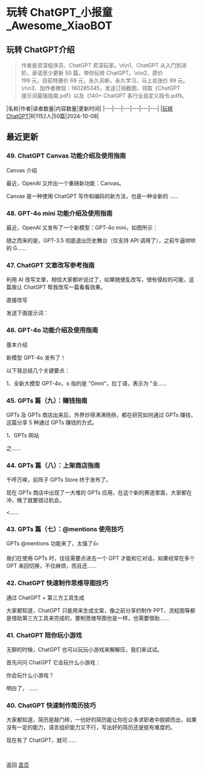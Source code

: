 # 玩转 ChatGPT_小报童_Awesome_XiaoBOT

## 玩转 ChatGPT介绍
> 作者是资深程序员、ChatGPT 资深玩家。\n\n1、ChatGPT 从入门到进阶，承诺至少更新 50 篇，带你玩转 ChatGPT。\n\n2、原价  
199 元，目前特惠价 69 元，永久买断，永久学习，马上会涨价 99 元。\n\n3、加作者微信：160285345，发送订阅截图，领取《ChatGPT  
提示词最强指南.pdf》以及《140+ ChatGPT 各行业自定义指令.pdf》。  
  


|名称|作者|读者数量|内容数量|更新时间|
|---|---|---|---|---|---|
|[玩转 ChatGPT](https://xiaobot.net/p/play-chatgpt?refer=0b133df9-27dc-423b-8101-639049001c13)|R|1152人|50篇|2024-10-08|

## 最近更新
### 49\. ChatGPT Canvas 功能介绍及使用指南

Canvas 介绍

最近，OpenAI 又炸出一个重磅新功能：Canvas。

Canvas 是一种使用 ChatGPT 写作和编码的新方法，也是一种全新的 ......

### 48\. GPT-4o mini 功能介绍及使用指南

最近，OpenAI 又发布了一个新模型：GPT-4o mini，如图所示：

随之而来的是，GPT-3.5 彻底退出历史舞台（仅支持 API 调用了），之前牛逼哄哄的 G......

### 47\. ChatGPT 文章改写参考指南

利用 AI 改写文章，相信大家都听说过了，如果随便乱改写，很有侵权的可能，这篇我让 ChatGPT 帮我改写一篇看看效果。

直接改写

发送下面提示词：

### 46\. GPT-4o 功能介绍及使用指南

基本介绍

新模型 GPT-4o 发布了！

以下我总结几个关键要点：

1、全新大模型 GPT-4o，o 指的是 "Omni"，拉丁语，表示为 "全......

### 45\. GPTs 篇（九）：赚钱指南

GPTs 及 GPTs 商店出来后，外界炒得沸沸扬扬，都在研究如何通过 GPTs 赚钱，这篇分享 5 种通过 GPTs 赚钱的方式。

1、GPTs 网站

之......

### 44\. GPTs 篇（八）：上架商店指南

千呼万唤，前阵子 GPTs Store 终于发布了。

现在 GPTs 商店中出现了一大堆的 GPTs 应用，在这个新的赛道里面，大家都在冲，晚了就要错过机会。

<......

### 43\. GPTs 篇（七）：@mentions 使用技巧

GPTs @mentions 功能来了，太强了👍

我们在使用 GPTs 时，往往需要点进去一个 GPT 才能和它对话，如果经常在多个 GPT 来回切换，不仅麻烦，而且还......

### 42\. ChatGPT 快速制作思维导图技巧

通过 ChatGPT + 第三方工具生成

大家都知道，ChatGPT 只能用来生成文案，像之前分享的制作 PPT、流程图等都是借助第三方工具来完成的，要制思维导图也是一样，也需要借助......

### 41\. ChatGPT 陪你玩小游戏

无聊的时候，ChatGPT 也可以玩玩小游戏来解解压，我们来试试。

首先问问 ChatGPT 它会玩什么小游戏：

你会玩什么小游戏？

明白了， ......

### 40\. ChatGPT 快速制作简历技巧

大家都知道，简历是敲门砖，一份好的简历能让你在众多求职者中脱颖而出，如果没有一定的能力，语言组织能力又不行，写出好的简历还是挺有难度的。

现在有了 ChatGPT，就可......


<a href="https://github.com/Reno9527/awesome-xiaobot" style="color: white; text-decoration: none;">awesome-xiaobot</a>

返回 [首页](../README.md)
